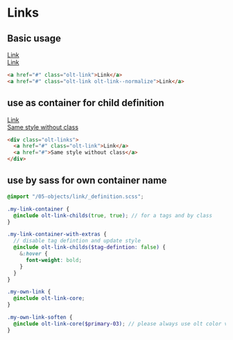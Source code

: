 # Links

## Basic usage

<a href="#" class="olt-link">Link</a><br>
<a href="#" class="olt-link olt-link--normalize">Link</a><br>

```html
<a href="#" class="olt-link">Link</a>
<a href="#" class="olt-link olt-link--normalize">Link</a>
```


## use as container for child definition

<div class="olt-links">
  <a href="#" class="olt-link">Link</a><br>
  <a href="#">Same style without class</a><br>
</div>

```html
<div class="olt-links">
  <a href="#" class="olt-link">Link</a>
  <a href="#">Same style without class</a>
</div>
```


## use by sass for own container name

```scss
@import "/05-objects/link/_definition.scss";

.my-link-container {
  @include olt-link-childs(true, true); // for a tags and by class
}

.my-link-container-with-extras {
  // disable tag defintion and update style
  @include olt-link-childs($tag-defintion: false) {
    &:hover {
      font-weight: bold;
    }
  } 
}

.my-own-link {
  @include olt-link-core;
}

.my-own-link-soften {
  @include olt-link-core($primary-03); // please always use olt color variables
}
```
